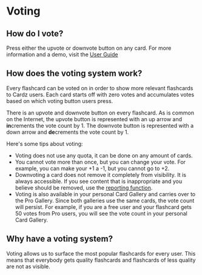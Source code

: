 # Voting

## How do I vote?
Press either the upvote or downvote button on any card. For more information and a demo, visit the [User Guide](https://app.cardz.tech/guide)

## How does the voting system work?
Every flashcard can be voted on in order to show more relevant flashcards to Cardz users. Each card starts off with zero votes and accumulates votes based on which voting button users press.

There is an upvote and downvote button on every flashcard. As is common on the Internet, the upvote button is represented with an up arrow and **in**crements the vote count by 1. The downvote button is represented with a down arrow and **de**crements the vote count by 1.

Here's some tips about voting:
- Voting does not use any quota, it can be done on any amount of cards.
- You cannot vote more than once, but you can change your vote. For example, you can make your +1 a -1, but you cannot go to +2.
- Downvoting a card does not remove it completely from visibility. It is always accessible. If you see content that is inappropriate and you believe should be removed, use the [reporting function](https://app.cardz.tech/docs/reporting).
- Voting is also available in your personal Card Gallery and carries over to the Pro Gallery. Since both galleries use the same cards, the vote count will persist. For example, if you are a free user and your flashcard gets 50 votes from Pro users, you will see the vote count in your personal Card Gallery.

## Why have a voting system?
Voting allows us to surface the most popular flashcards for every user. This means that everybody gets quality flashcards and flashcards of less quality are not as visible.
